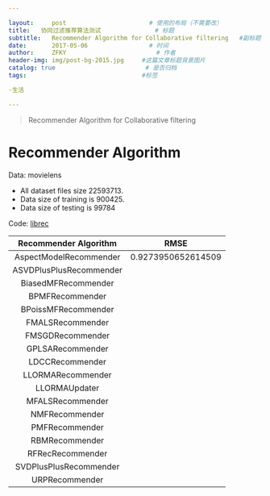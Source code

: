 ```yaml
---

layout:     post                       # 使用的布局（不需要改）
title:   协同过滤推荐算法测试               # 标题 
subtitle:   Recommender Algorithm for Collaborative filtering   #副标题
date:       2017-05-06                 # 时间
author:     ZFKY                         # 作者
header-img: img/post-bg-2015.jpg     #这篇文章标题背景图片
catalog: true                         # 是否归档
tags:                                #标签

-生活

---
```



>  Recommender Algorithm for Collaborative filtering

# Recommender Algorithm

Data: movielens   

- All dataset files size 22593713. 
- Data size of training is 900425.
- Data size of testing is 99784

Code: [librec](http://www.librec.net/ "librec1")

|  Recommender Algorithm  |        RMSE        |
| :---------------------: | :----------------: |
| AspectModelRecommender  | 0.9273950652614509 |
| ASVDPlusPlusRecommender |                    |
|   BiasedMFRecommender   |                    |
|     BPMFRecommender     |                    |
|   BPoissMFRecommender   |                    |
|    FMALSRecommender     |                    |
|    FMSGDRecommender     |                    |
|    GPLSARecommender     |                    |
|     LDCCRecommender     |                    |
|    LLORMARecommender    |                    |
|      LLORMAUpdater      |                    |
|    MFALSRecommender     |                    |
|     NMFRecommender      |                    |
|     PMFRecommender      |                    |
|     RBMRecommender      |                    |
|    RFRecRecommender     |                    |
| SVDPlusPlusRecommender  |                    |
|     URPRecommender      |                    |



